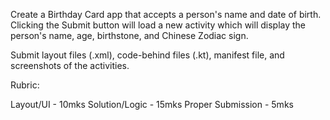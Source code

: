 Create a Birthday Card app that accepts a person's name and date of birth. Clicking the Submit button will load a new activity which will display the person's name, age, birthstone, and Chinese Zodiac sign.

Submit layout files (.xml), code-behind files (.kt), manifest file, and screenshots of the activities.

 

Rubric:

Layout/UI - 10mks
Solution/Logic - 15mks
Proper Submission - 5mks
